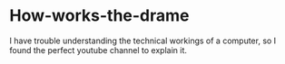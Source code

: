 # How-works-the-drame
I have trouble understanding the technical workings of a computer, so I found the perfect youtube channel to explain it.
